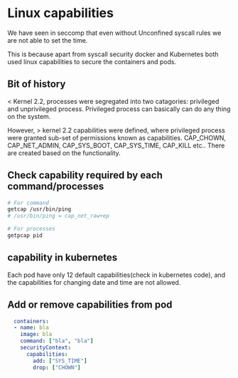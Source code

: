 # Linux capabilities

We have seen in seccomp that even without Unconfined syscall rules we are not able to set the time.

This is because apart from syscall security docker and Kubernetes both used linux capabilities to secure the containers and pods.

## Bit of history

< Kernel 2.2, processes were segregated into two catagories: privileged and unprivileged process. Privileged process can basically can do any thing on the system.

However, > kernel 2.2 capabilities were defined, where privileged process were granted sub-set of permissions known as capabilities. CAP_CHOWN, CAP_NET_ADMIN, CAP_SYS_BOOT, CAP_SYS_TIME, CAP_KILL etc.. There are created based on the functionality.

## Check capability required by each command/processes

```sh
# For command
getcap /usr/bin/ping
# /usr/bin/ping = cap_net_raw+ep

# For processes
getpcap pid
```

## capability in kubernetes

Each pod have only 12 default capabilities(check in kubernetes code), and the capabilities for changing date and time are not allowed.

## Add or remove capabilities from pod

```yaml
  containers:
  - name: bla
    image: bla
    command: ["bla", "bla"]
    securityContext:
      capabilities:
        add: ["SYS_TIME"]
        drop: ["CHOWN"]
```
